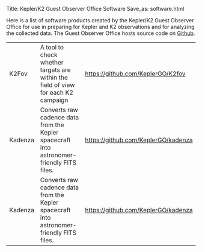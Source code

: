 Title: Kepler/K2 Guest Observer Office Software
Save_as: software.html

Here is a list of software products created by the Kepler/K2 Guest Observer Office for use in preparing for Kepler and K2 observations and for analyzing the collected data. The Guest Observer Office hosts source code on [Github](https://github.com/keplergo).

<table class="table table-striped table-hover" style="max-width:40em;">

<tr>
    <td>K2Fov</td>
    <td>A tool to check whether targets are within the field of view for each K2 campaign</td>
    <td><a href="https://github.com/KeplerGO/K2fov">https://github.com/KeplerGO/K2fov</a></td>
</tr>

<tr>
    <td>Kadenza</td>
    <td>Converts raw cadence data from the Kepler spacecraft into astronomer-friendly FITS files.</td>
    <td><a href="https://github.com/KeplerGO/kadenza">https://github.com/KeplerGO/kadenza</a></td>
</tr>

<tr>
    <td>Kadenza</td>
    <td>Converts raw cadence data from the Kepler spacecraft into astronomer-friendly FITS files.</td>
    <td><a href="https://github.com/KeplerGO/kadenza">https://github.com/KeplerGO/kadenza</a></td>
</tr>

</table>